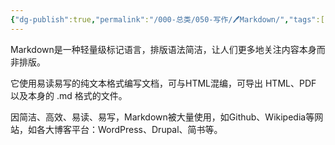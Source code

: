 ```yaml
---
{"dg-publish":true,"permalink":"/000-总类/050-写作/🖊️Markdown/","tags":["Markdown"],"noteIcon":""}
---
```


Markdown是一种轻量级标记语言，排版语法简洁，让人们更多地关注内容本身而非排版。

它使用易读易写的纯文本格式编写文档，可与HTML混编，可导出 HTML、PDF 以及本身的 .md 格式的文件。

因简洁、高效、易读、易写，Markdown被大量使用，如Github、Wikipedia等网站，如各大博客平台：WordPress、Drupal、简书等。